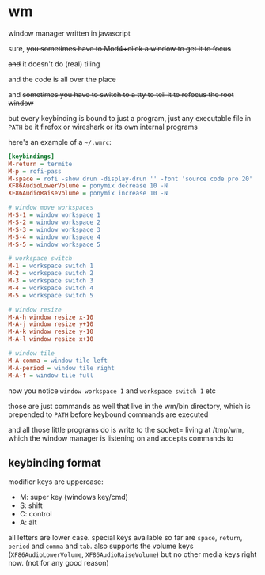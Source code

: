 # wm
window manager written in javascript

sure, ~~you sometimes have to Mod4+click a window to get it to focus~~

~~and~~ it doesn't do (real) tiling

and the code is all over the place

and ~~sometimes you have to switch to a tty to tell it to
refocus the root window~~

but every keybinding is bound to just a program, just any
executable file in `PATH` be it firefox or wireshark or
its own internal programs

here's an example of a `~/.wmrc`:

```ini
[keybindings]
M-return = termite
M-p = rofi-pass
M-space = rofi -show drun -display-drun '' -font 'source code pro 20'	-separator-style 'none'
XF86AudioLowerVolume = ponymix decrease 10 -N
XF86AudioRaiseVolume = ponymix increase 10 -N

# window move workspaces
M-S-1 = window workspace 1
M-S-2 = window workspace 2
M-S-3 = window workspace 3
M-S-4 = window workspace 4
M-S-5 = window workspace 5

# workspace switch
M-1 = workspace switch 1
M-2 = workspace switch 2
M-3 = workspace switch 3
M-4 = workspace switch 4
M-5 = workspace switch 5

# window resize
M-A-h window resize x-10
M-A-j window resize y+10
M-A-k window resize y-10
M-A-l window resize x+10

# window tile
M-A-comma = window tile left
M-A-period = window tile right
M-A-f = window tile full
```

now you notice `window workspace 1` and `workspace switch 1`
etc

those are just commands as well that live in the wm/bin
directory, which is prepended to `PATH` before keybound
commands are executed

and all those little programs do is write to the socket=
living at /tmp/wm, which the window manager is listening
on and accepts commands to

## keybinding format

modifier keys are uppercase:

* M: super key (windows key/cmd)
* S: shift
* C: control
* A: alt

all letters are lower case. special keys available so far
are `space`, `return`, `period` and `comma` and `tab`.
also supports the volume keys (`XF86AudioLowerVolume`,
`XF86AudioRaiseVolume`) but no other media keys right now.
(not for any good reason)
